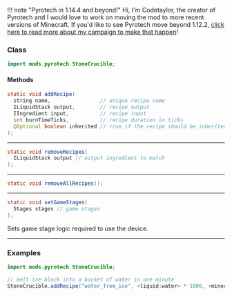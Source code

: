 !!! note "Pyrotech in 1.14.4 and beyond!"
    Hi, I'm Codetaylor, the creator of Pyrotech and I would love to work on moving the mod to more recent versions of Minecraft. If you'd like to see Pyrotech move beyond 1.12.2, [click here to read more about my campaign to make that happen](https://bit.ly/2KaxA3H)!

### Class

```java
import mods.pyrotech.StoneCrucible;
```

#### Methods

```java
static void addRecipe(
  string name,                // unique recipe name
  ILiquidStack output,        // recipe output
  IIngredient input,          // recipe input
  int burnTimeTicks,          // recipe duration in ticks
  @Optional boolean inherited // true if the recipe should be inherited
);
```


---


```java
static void removeRecipes(
  ILiquidStack output // output ingredient to match
);
```


---


```java
static void removeAllRecipes();
```


---


```java
static void setGameStages(
  Stages stages // game stages
);
```

Sets game stage logic required to use the device.

---


### Examples

```java
import mods.pyrotech.StoneCrucible;

// melt ice block into a bucket of water in one minute
StoneCrucible.addRecipe("water_from_ice", <liquid:water> * 1000, <minecraft:ice>, 1 * 60 * 20);
```
